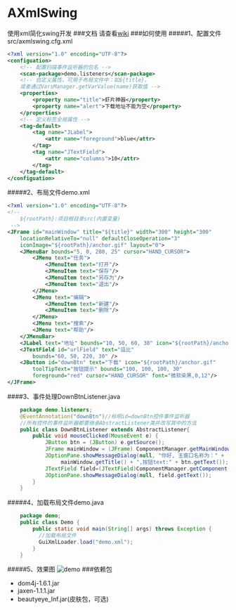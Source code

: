 # AXmlSwing
使用xml简化swing开发
###文档
请查看[wiki](http://git.oschina.net/dipoo/AXmlSwing/wikis/home)
###如何使用
#####1、配置文件src/axmlswing.cfg.xml
```xml
<?xml version="1.0" encoding="UTF-8"?>
<configuation>
	<!-- 配置扫描事件监听器的包名 -->
	<scan-package>demo.listeners</scan-package>
	<!-- 自定义属性，可用于布局文件中：如${title}，
	或者通过VarsManager.getVarValue(name)获取值 -->
	<properties>
		<property name="title">虾片神器</property>
		<property name="alert">下载地址不能为空</property>
	</properties>
	<!-- 定义标签全局属性 -->
	<tag-default>
		<tag name="JLabel">
			<attr name="foreground">blue</attr>
		</tag>
		<tag name="JTextField">
			<attr name="columns">10</attr>
		</tag>
	</tag-default>
</configuation>
```
#####2、布局文件demo.xml
```xml
<?xml version="1.0" encoding="UTF-8"?>
<!-- 
	${rootPath}:项目根目录src(内置变量)
 -->
<JFrame id="mainWindow" title="${title}" width="300" height="300"
	locationRelativeTo="null" defaultCloseOperation="3" 
	iconImage="${rootPath}/anchor.gif" layout="0">
	<JMenuBar bounds="5, 0, 280, 25" cursor="HAND_CURSOR">
		<JMenu text="任务">
			<JMenuItem text="打开"/>
			<JMenuItem text="保存"/>
			<JMenuItem text="另存为"/>
			<JMenuItem text="退出"/>
		</JMenu>
		<JMenu text="编辑">
			<JMenuItem text="新建"/>
			<JMenuItem text="删除"/>
		</JMenu>
		<JMenu text="搜索"/>
		<JMenu text="帮助"/>
	</JMenuBar>
	<JLabel text="地址" bounds="10, 50, 60, 30" icon="${rootPath}/anchor.gif" />
	<JTextField id="urlField" text="逗比"
		bounds="60, 50, 220, 30" />
	<JButton id="downBtn" text="下载" icon="${rootPath}/anchor.gif"
		toolTipText="按钮提示" bounds="100, 100, 100, 30"
		foreground="red" cursor="HAND_CURSOR" font="微软染黑,0,12"/>
</JFrame>
```
####3、事件处理DownBtnListener.java
```java
    package demo.listeners;
    @EventAnnotation("downBtn")//标明id=downBtn控件事件监听器
    //所有控件的事件监听器都要继承AbstractListener类并改写其中的方法
    public class DownBtnListener extends AbstractListener{
        public void mouseClicked(MouseEvent e) {
			JButton btn = (JButton) e.getSource();
			JFrame mainWindow = (JFrame) ComponentManager.getMainWindow();
			JOptionPane.showMessageDialog(null, "你好, 主窗口名称为：" + 
			     mainWindow.getTitle() + ",按钮text:" + btn.getText());
			JTextField field=(JTextField)ComponentManager.getComponent("urlField");
			JOptionPane.showMessageDialog(null, field.getText());
		}
    }
```  
#####4、加载布局文件demo.java
```java
    package demo;	
    public class Demo {
        public static void main(String[] args) throws Exception {
		  //加载布局文件
		  GuiXmlLoader.load("demo.xml");
		}
    }
```
#####5、效果图
![demo](https://raw.githubusercontent.com/dipoo/AXmlSwing/master/demo.png)
###依赖包
* dom4j-1.6.1.jar
* jaxen-1.1.1.jar
* beautyeye_lnf.jar(皮肤包，可选)
